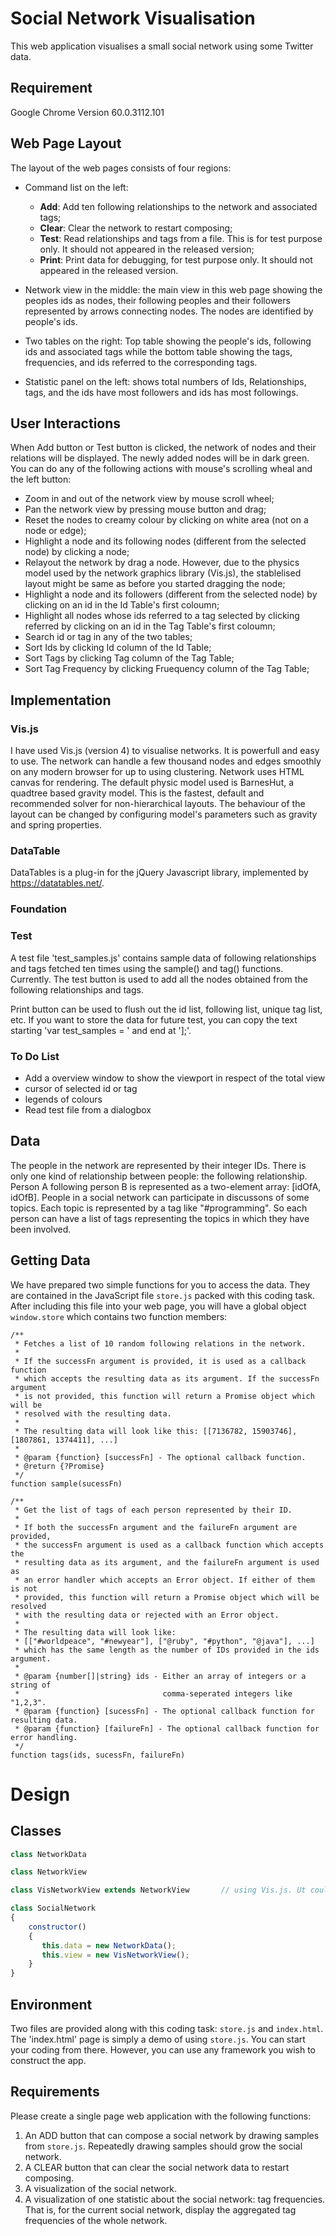 # Social Network Visualisation 

This web application visualises a small social network using some Twitter data. 

## Requirement
Google Chrome Version 60.0.3112.101

## Web Page Layout
The layout of the web pages consists of four regions:
* Command list on the left: 
  * **Add**: Add ten following relationships to the network and associated tags;
  * **Clear**: Clear the network to restart composing;
  * **Test**: Read relationships and tags from a file. This is for test purpose only. It should not appeared in the released version;
  * **Print**: Print data for debugging, for test purpose only. It should not appeared in the released version.

* Network view in the middle: the main view in this web page showing the peoples ids as nodes, their following peoples and their followers represented by arrows connecting nodes. The nodes are identified by people's ids.
* Two tables on the right: Top table showing the people's ids, following ids and associated tags while the bottom table showing the tags, frequencies, and ids referred to the corresponding tags.
* Statistic panel on the left: shows total numbers of Ids, Relationships, tags, and the ids have most followers and ids has most followings.

## User Interactions
When Add button or Test button is clicked, the network of nodes and their relations will be displayed. The newly added nodes will be in dark green. You can do any of the following actions with mouse's scrolling wheal and the left button:
* Zoom in and out of the network view by mouse scroll wheel;
* Pan the network view by pressing mouse button and drag;
* Reset the nodes to creamy colour by clicking on white area (not on a node or edge); 
* Highlight a node and its following nodes (different from the selected node) by clicking a node;
* Relayout the network by drag a node. However, due to the physics model used by the network graphics library (Vis.js), the stablelised layout might be same as before you started dragging the node;
* Highlight a node and its followers (different from the selected node) by clicking on an id in the Id Table's first coloumn;
* Highlight all nodes whose ids referred to a tag selected by clicking referred by clicking on an id in the Tag Table's first coloumn;
* Search id or tag in any of the two tables;
* Sort Ids by clicking Id column of the Id Table;
* Sort Tags by clicking Tag column of the Tag Table;
* Sort Tag Frequency by clicking Fruequency column of the Tag Table;

## Implementation
### Vis.js
I have used Vis.js (version 4) to visualise networks. It is powerfull and easy to use. The network can handle a few thousand nodes and edges smoothly on any modern browser for up to using clustering. Network uses HTML canvas for rendering. 
The default physic model used is BarnesHut, a quadtree based gravity model. This is the fastest, default and recommended solver for non-hierarchical layouts. The behaviour of the layout can be changed by configuring model's parameters such as gravity and spring properties.

### DataTable
DataTables is a plug-in for the jQuery Javascript library, implemented by https://datatables.net/.

### Foundation

### Test
A test file 'test_samples.js' contains sample data of following relationships and tags fetched ten times using the sample() and tag() functions. Currently. 
The test button is used to add all the nodes obtained from the following relationships and tags.

Print button can be used to flush out the id list, following list, unique tag list, etc. If you want to store the data for future test, you can copy the text starting 'var test_samples = ' and end at '];'.

### To Do List
* Add a overview window to show the viewport in respect of the total view
* cursor of selected id or tag
* legends of colours
* Read test file from a dialogbox


## Data

The people in the network are represented by their integer IDs. There is only one kind of relationship between people: the following relationship. Person A following person B is represented as a two-element array: [idOfA, idOfB]. People in a social network can participate in discussons of some topics. Each topic is represented by a tag like "#programming". So each person can have a list of tags representing the topics in which they have been involved.

## Getting Data

We have prepared two simple functions for you to access the data. They are contained in the JavaScript file `store.js` packed with this coding task. After including this file into your web page, you will have a global object `window.store` which contains two function members:

    /**
     * Fetches a list of 10 random following relations in the network.
     *
     * If the successFn argument is provided, it is used as a callback function
     * which accepts the resulting data as its argument. If the successFn argument
     * is not provided, this function will return a Promise object which will be
     * resolved with the resulting data.
     *
     * The resulting data will look like this: [[7136782, 15903746], [1807861, 1374411], ...]
     *
     * @param {function} [successFn] - The optional callback function.
     * @return {?Promise}
     */
    function sample(sucessFn)

    /**
     * Get the list of tags of each person represented by their ID.
     *
     * If both the successFn argument and the failureFn argument are provided,
     * the successFn argument is used as a callback function which accepts the
     * resulting data as its argument, and the failureFn argument is used as
     * an error handler which accepts an Error object. If either of them is not
     * provided, this function will return a Promise object which will be resolved
     * with the resulting data or rejected with an Error object.
     *
     * The resulting data will look like:
     * [["#worldpeace", "#newyear"], ["@ruby", "#python", "@java"], ...]
     * which has the same length as the number of IDs provided in the ids argument.
     *
     * @param {number[]|string} ids - Either an array of integers or a string of
     *                                comma-seperated integers like "1,2,3".
     * @param {function} [sucessFn] - The optional callback function for resulting data.
     * @param {function} [failureFn] - The optional callback function for error handling.
     */
    function tags(ids, sucessFn, failureFn)

# Design
## Classes
```javascript
class NetworkData

class NetworkView

class VisNetworkView extends NetworkView       // using Vis.js. Ut could use different network display model

class SocialNetwork
{
    constructor()
    {
       this.data = new NetworkData();
       this.view = new VisNetworkView();
    }
}
```

## Environment

Two files are provided along with this coding task: `store.js` and `index.html`. The 'index.html' page is simply a demo of using `store.js`. You can start your coding from there. However, you can use any framework you wish to construct the app.

## Requirements

Please create a single page web application with the following functions:

1. An ADD button that can compose a social network by drawing samples from `store.js`. Repeatedly drawing samples should grow the social network.
2. A CLEAR button that can clear the social network data to restart composing.
3. A visualization of the social network.
4. A visualization of one statistic about the social network: tag frequencies. That is, for the current social network, display the aggregated tag frequencies of the whole network.
